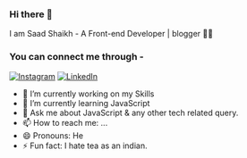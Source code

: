 ### Hi there 👋
I am Saad Shaikh - A Front-end Developer | blogger 👨‍💻

### You can connect me through -
[![Instagram](https://1.bp.blogspot.com/-vybV4l4ojdk/X-xYJVOOKdI/AAAAAAAAAII/b3ai5mupjYgJHmuPzaO7_sNu0Qq8ysNGwCLcBGAsYHQ/s0/instagram.png)](https://www.instagram.com/_.mr.believer.__/)       [![LinkedIn](https://1.bp.blogspot.com/-11-l1ZoKL9g/XxYdIjtF3I/AAAAAAAAAIQ/E2OInDjr5B0eGioIfBreF6YSaAseY_jwCLcBGAsYHQ/s0/linkedin.png)](https://www.linkedin.com/in/saad-shaikh-278452193/)

- 🔭 I’m currently working on my Skills
- 🌱 I’m currently learning JavaScript
- 💬 Ask me about JavaScript & any other tech related query.
- 📫 How to reach me: ...
- 😄 Pronouns: He
- ⚡ Fun fact: I hate tea as an indian.

